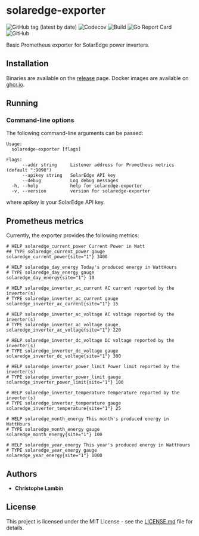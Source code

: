 # solaredge-exporter
![GitHub tag (latest by date)](https://img.shields.io/github/v/tag/clambin/solaredge-exporter?color=green&label=Release&style=plastic)
![Codecov](https://img.shields.io/codecov/c/gh/clambin/solaredge-exporter?style=plastic)
![Build](https://github.com/clambin/solaredge-exporter/workflows/Build/badge.svg)
![Go Report Card](https://goreportcard.com/badge/github.com/clambin/solaredge-exporter)
![GitHub](https://img.shields.io/github/license/clambin/solaredge-exporter?style=plastic)

Basic Prometheus exporter for SolarEdge power inverters.

## Installation

Binaries are available on the [release](https://github.com/clambin/solaredge-exporter/releases) page. Docker images are available on [ghcr.io](https://github.com/clambin/solaredge-exporter/pkgs/container/solaredge-exporter).

## Running
### Command-line options

The following command-line arguments can be passed:

```
Usage:
  solaredge-exporter [flags]

Flags:
      --addr string     Listener address for Prometheus metrics (default ":9090")
      --apikey string   SolarEdge API key
      --debug           Log debug messages
  -h, --help            help for solaredge-exporter
  -v, --version         version for solaredge-exporter
```

where apikey is your SolarEdge API key.

## Prometheus metrics

Currently, the exporter provides the following metrics:

```
# HELP solaredge_current_power Current Power in Watt
## TYPE solaredge_current_power gauge
solaredge_current_power{site="1"} 3400

# HELP solaredge_day_energy Today's produced energy in WattHours
# TYPE solaredge_day_energy gauge
solaredge_day_energy{site="1"} 10

# HELP solaredge_inverter_ac_current AC current reported by the inverter(s)
# TYPE solaredge_inverter_ac_current gauge
solaredge_inverter_ac_current{site="1"} 15

# HELP solaredge_inverter_ac_voltage AC voltage reported by the inverter(s)
# TYPE solaredge_inverter_ac_voltage gauge
solaredge_inverter_ac_voltage{site="1"} 220

# HELP solaredge_inverter_dc_voltage DC voltage reported by the inverter(s)
# TYPE solaredge_inverter_dc_voltage gauge
solaredge_inverter_dc_voltage{site="1"} 300

# HELP solaredge_inverter_power_limit Power limit reported by the inverter(s)
# TYPE solaredge_inverter_power_limit gauge
solaredge_inverter_power_limit{site="1"} 100

# HELP solaredge_inverter_temperature Temperature reported by the inverter(s)
# TYPE solaredge_inverter_temperature gauge
solaredge_inverter_temperature{site="1"} 25

# HELP solaredge_month_energy This month's produced energy in WattHours
# TYPE solaredge_month_energy gauge
solaredge_month_energy{site="1"} 100

# HELP solaredge_year_energy This year's produced energy in WattHours
# TYPE solaredge_year_energy gauge
solaredge_year_energy{site="1"} 1000
```

## Authors

* **Christophe Lambin**

## License

This project is licensed under the MIT License - see the [LICENSE.md](LICENSE.md) file for details.